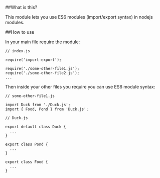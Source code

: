 ##What is this?

This module lets you use ES6 modules (import/export syntax) in nodejs modules.

##How to use

In your main file require the module:

```
// index.js

require('import-export');

require('./some-other-file1.js');
require('./some-other-file2.js');
...
```

Then inside your other files you require you can use ES6 module syntax:

```
// some-other-file1.js

import Duck from './Duck.js';
import { Food, Pond } from 'Duck.js';
```

```
// Duck.js

export default class Duck {
  ...
}

export class Pond {
  ...
}

export class Food {
  ...
}
``` 
